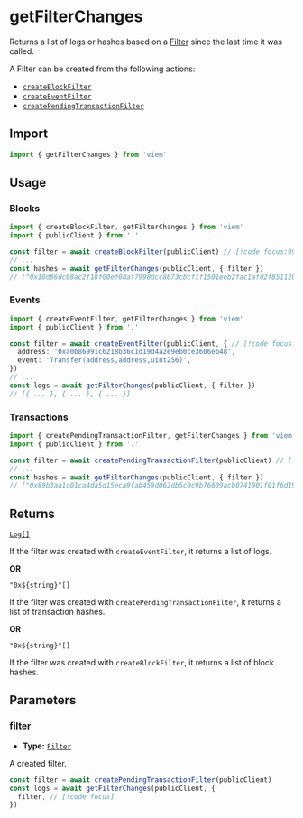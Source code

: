 # getFilterChanges

Returns a list of logs or hashes based on a [Filter](/docs/glossary/terms#TODO) since the last time it was called.

A Filter can be created from the following actions:

- [`createBlockFilter`](/docs/actions/public/createBlockFilter)
- [`createEventFilter`](/docs/actions/public/createEventFilter)
- [`createPendingTransactionFilter`](/docs/actions/public/createPendingTransactionFilter)

## Import

```ts
import { getFilterChanges } from 'viem'
```

## Usage

### Blocks

```ts
import { createBlockFilter, getFilterChanges } from 'viem'
import { publicClient } from '.'

const filter = await createBlockFilter(publicClient) // [!code focus:99]
// ...
const hashes = await getFilterChanges(publicClient, { filter })
// ["0x10d86dc08ac2f18f00ef0daf7998dcc8673cbcf1f1501eeb2fac1afd2f851128", ...]
```

### Events

```ts
import { createEventFilter, getFilterChanges } from 'viem'
import { publicClient } from '.'

const filter = await createEventFilter(publicClient, { // [!code focus:99]
  address: '0xa0b86991c6218b36c1d19d4a2e9eb0ce3606eb48',
  event: 'Transfer(address,address,uint256)',
})
// ...
const logs = await getFilterChanges(publicClient, { filter })
// [{ ... }, { ... }, { ... }]
```

### Transactions

```ts
import { createPendingTransactionFilter, getFilterChanges } from 'viem'
import { publicClient } from '.'

const filter = await createPendingTransactionFilter(publicClient) // [!code focus:99]
// ...
const hashes = await getFilterChanges(publicClient, { filter })
// ["0x89b3aa1c01ca4da5d15eca9fab459d062db5c0c9b76609acb0741901f01f6d19", ...]
```

## Returns

[`Log[]`](/docs/glossary/types#TODO)

If the filter was created with `createEventFilter`, it returns a list of logs.

**OR**

`"0x${string}"[]`

If the filter was created with `createPendingTransactionFilter`, it returns a list of transaction hashes.

**OR**

`"0x${string}"[]`

If the filter was created with `createBlockFilter`, it returns a list of block hashes.

## Parameters

### filter

- **Type:** [`Filter`](/docs/glossary/types#TODO)

A created filter.

```ts
const filter = await createPendingTransactionFilter(publicClient)
const logs = await getFilterChanges(publicClient, {
  filter, // [!code focus]
})
```
